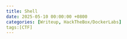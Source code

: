 ```yaml
---
title: Shell
date: 2025-05-10 00:00:00 +0800
categories: [Writeup, HackTheBox/DockerLabs]
tags:[CTF]
---
```

